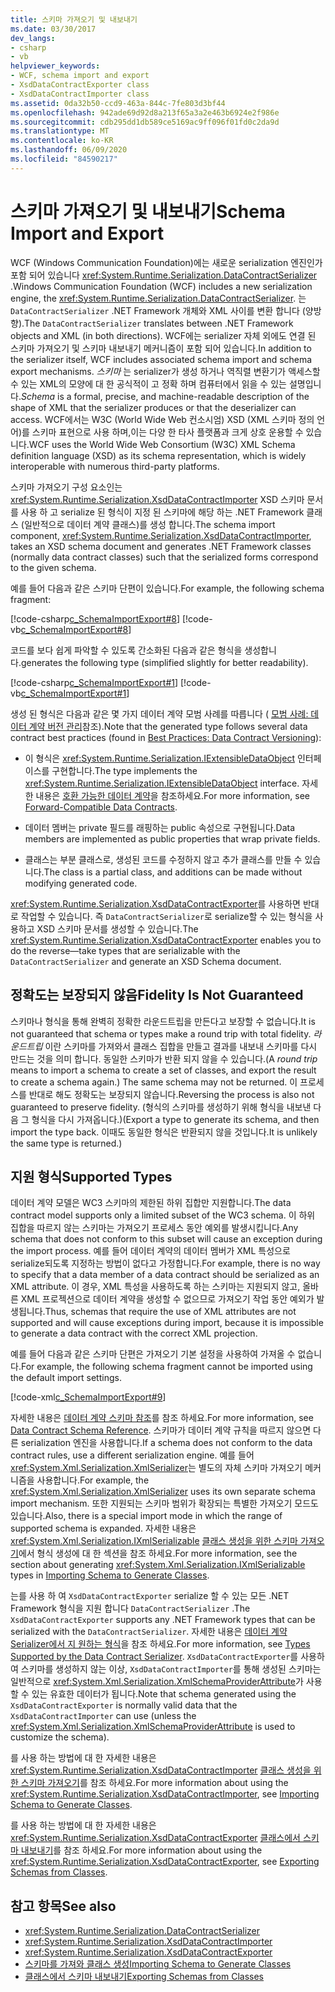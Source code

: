 ```yaml
---
title: 스키마 가져오기 및 내보내기
ms.date: 03/30/2017
dev_langs:
- csharp
- vb
helpviewer_keywords:
- WCF, schema import and export
- XsdDataContractExporter class
- XsdDataContractImporter class
ms.assetid: 0da32b50-ccd9-463a-844c-7fe803d3bf44
ms.openlocfilehash: 942ade69d92d8a213f65a3a2e463b6924e2f986e
ms.sourcegitcommit: cdb295dd1db589ce5169ac9ff096f01fd0c2da9d
ms.translationtype: MT
ms.contentlocale: ko-KR
ms.lasthandoff: 06/09/2020
ms.locfileid: "84590217"
---
```

# <a name="schema-import-and-export"></a><span data-ttu-id="b8d26-102">스키마 가져오기 및 내보내기</span><span class="sxs-lookup"><span data-stu-id="b8d26-102">Schema Import and Export</span></span>
<span data-ttu-id="b8d26-103">WCF (Windows Communication Foundation)에는 새로운 serialization 엔진인가 포함 되어 있습니다 <xref:System.Runtime.Serialization.DataContractSerializer> .</span><span class="sxs-lookup"><span data-stu-id="b8d26-103">Windows Communication Foundation (WCF) includes a new serialization engine, the <xref:System.Runtime.Serialization.DataContractSerializer>.</span></span> <span data-ttu-id="b8d26-104">는 `DataContractSerializer` .NET Framework 개체와 XML 사이를 변환 합니다 (양방향).</span><span class="sxs-lookup"><span data-stu-id="b8d26-104">The `DataContractSerializer` translates between .NET Framework objects and XML (in both directions).</span></span> <span data-ttu-id="b8d26-105">WCF에는 serializer 자체 외에도 연결 된 스키마 가져오기 및 스키마 내보내기 메커니즘이 포함 되어 있습니다.</span><span class="sxs-lookup"><span data-stu-id="b8d26-105">In addition to the serializer itself, WCF includes associated schema import and schema export mechanisms.</span></span> <span data-ttu-id="b8d26-106">*스키마* 는 serializer가 생성 하거나 역직렬 변환기가 액세스할 수 있는 XML의 모양에 대 한 공식적이 고 정확 하며 컴퓨터에서 읽을 수 있는 설명입니다.</span><span class="sxs-lookup"><span data-stu-id="b8d26-106">*Schema* is a formal, precise, and machine-readable description of the shape of XML that the serializer produces or that the deserializer can access.</span></span> <span data-ttu-id="b8d26-107">WCF에서는 W3C (World Wide Web 컨소시엄) XSD (XML 스키마 정의 언어)를 스키마 표현으로 사용 하며,이는 다양 한 타사 플랫폼과 크게 상호 운용할 수 있습니다.</span><span class="sxs-lookup"><span data-stu-id="b8d26-107">WCF uses the World Wide Web Consortium (W3C) XML Schema definition language (XSD) as its schema representation, which is widely interoperable with numerous third-party platforms.</span></span>  
  
 <span data-ttu-id="b8d26-108">스키마 가져오기 구성 요소인는 <xref:System.Runtime.Serialization.XsdDataContractImporter> XSD 스키마 문서를 사용 하 고 serialize 된 형식이 지정 된 스키마에 해당 하는 .NET Framework 클래스 (일반적으로 데이터 계약 클래스)를 생성 합니다.</span><span class="sxs-lookup"><span data-stu-id="b8d26-108">The schema import component, <xref:System.Runtime.Serialization.XsdDataContractImporter>, takes an XSD schema document and generates .NET Framework classes (normally data contract classes) such that the serialized forms correspond to the given schema.</span></span>  
  
 <span data-ttu-id="b8d26-109">예를 들어 다음과 같은 스키마 단편이 있습니다.</span><span class="sxs-lookup"><span data-stu-id="b8d26-109">For example, the following schema fragment:</span></span>  
  
 [!code-csharp[c_SchemaImportExport#8](../../../../samples/snippets/csharp/VS_Snippets_CFX/c_schemaimportexport/cs/source.cs#8)]
 [!code-vb[c_SchemaImportExport#8](../../../../samples/snippets/visualbasic/VS_Snippets_CFX/c_schemaimportexport/vb/source.vb#8)]  
  
 <span data-ttu-id="b8d26-110">코드를 보다 쉽게 파악할 수 있도록 간소화된 다음과 같은 형식을 생성합니다.</span><span class="sxs-lookup"><span data-stu-id="b8d26-110">generates the following type (simplified slightly for better readability).</span></span>  
  
 [!code-csharp[c_SchemaImportExport#1](../../../../samples/snippets/csharp/VS_Snippets_CFX/c_schemaimportexport/cs/source.cs#1)]
 [!code-vb[c_SchemaImportExport#1](../../../../samples/snippets/visualbasic/VS_Snippets_CFX/c_schemaimportexport/vb/source.vb#1)]  
  
 <span data-ttu-id="b8d26-111">생성 된 형식은 다음과 같은 몇 가지 데이터 계약 모범 사례를 따릅니다 ( [모범 사례: 데이터 계약 버전 관리](../best-practices-data-contract-versioning.md)참조).</span><span class="sxs-lookup"><span data-stu-id="b8d26-111">Note that the generated type follows several data contract best practices (found in [Best Practices: Data Contract Versioning](../best-practices-data-contract-versioning.md)):</span></span>  
  
- <span data-ttu-id="b8d26-112">이 형식은 <xref:System.Runtime.Serialization.IExtensibleDataObject> 인터페이스를 구현합니다.</span><span class="sxs-lookup"><span data-stu-id="b8d26-112">The type implements the <xref:System.Runtime.Serialization.IExtensibleDataObject> interface.</span></span> <span data-ttu-id="b8d26-113">자세한 내용은 [호환 가능한 데이터 계약](forward-compatible-data-contracts.md)을 참조하세요.</span><span class="sxs-lookup"><span data-stu-id="b8d26-113">For more information, see [Forward-Compatible Data Contracts](forward-compatible-data-contracts.md).</span></span>  
  
- <span data-ttu-id="b8d26-114">데이터 멤버는 private 필드를 래핑하는 public 속성으로 구현됩니다.</span><span class="sxs-lookup"><span data-stu-id="b8d26-114">Data members are implemented as public properties that wrap private fields.</span></span>  
  
- <span data-ttu-id="b8d26-115">클래스는 부분 클래스로, 생성된 코드를 수정하지 않고 추가 클래스를 만들 수 있습니다.</span><span class="sxs-lookup"><span data-stu-id="b8d26-115">The class is a partial class, and additions can be made without modifying generated code.</span></span>  
  
 <span data-ttu-id="b8d26-116"><xref:System.Runtime.Serialization.XsdDataContractExporter>를 사용하면 반대로 작업할 수 있습니다. 즉 `DataContractSerializer`로 serialize할 수 있는 형식을 사용하고 XSD 스키마 문서를 생성할 수 있습니다.</span><span class="sxs-lookup"><span data-stu-id="b8d26-116">The <xref:System.Runtime.Serialization.XsdDataContractExporter> enables you to do the reverse—take types that are serializable with the `DataContractSerializer` and generate an XSD Schema document.</span></span>  
  
## <a name="fidelity-is-not-guaranteed"></a><span data-ttu-id="b8d26-117">정확도는 보장되지 않음</span><span class="sxs-lookup"><span data-stu-id="b8d26-117">Fidelity Is Not Guaranteed</span></span>  
 <span data-ttu-id="b8d26-118">스키마나 형식을 통해 완벽히 정확한 라운드트립을 만든다고 보장할 수 없습니다.</span><span class="sxs-lookup"><span data-stu-id="b8d26-118">It is not guaranteed that schema or types make a round trip with total fidelity.</span></span> <span data-ttu-id="b8d26-119">*라운드트립* 이란 스키마를 가져와서 클래스 집합을 만들고 결과를 내보내 스키마를 다시 만드는 것을 의미 합니다. 동일한 스키마가 반환 되지 않을 수 있습니다.</span><span class="sxs-lookup"><span data-stu-id="b8d26-119">(A *round trip* means to import a schema to create a set of classes, and export the result to create a schema again.) The same schema may not be returned.</span></span> <span data-ttu-id="b8d26-120">이 프로세스를 반대로 해도 정확도는 보장되지 않습니다.</span><span class="sxs-lookup"><span data-stu-id="b8d26-120">Reversing the process is also not guaranteed to preserve fidelity.</span></span> <span data-ttu-id="b8d26-121">(형식의 스키마를 생성하기 위해 형식을 내보낸 다음 그 형식을 다시 가져옵니다.)</span><span class="sxs-lookup"><span data-stu-id="b8d26-121">(Export a type to generate its schema, and then import the type back.</span></span> <span data-ttu-id="b8d26-122">이때도 동일한 형식은 반환되지 않을 것입니다.</span><span class="sxs-lookup"><span data-stu-id="b8d26-122">It is unlikely the same type is returned.)</span></span>  
  
## <a name="supported-types"></a><span data-ttu-id="b8d26-123">지원 형식</span><span class="sxs-lookup"><span data-stu-id="b8d26-123">Supported Types</span></span>  
 <span data-ttu-id="b8d26-124">데이터 계약 모델은 WC3 스키마의 제한된 하위 집합만 지원합니다.</span><span class="sxs-lookup"><span data-stu-id="b8d26-124">The data contract model supports only a limited subset of the WC3 schema.</span></span> <span data-ttu-id="b8d26-125">이 하위 집합을 따르지 않는 스키마는 가져오기 프로세스 동안 예외를 발생시킵니다.</span><span class="sxs-lookup"><span data-stu-id="b8d26-125">Any schema that does not conform to this subset will cause an exception during the import process.</span></span> <span data-ttu-id="b8d26-126">예를 들어 데이터 계약의 데이터 멤버가 XML 특성으로 serialize되도록 지정하는 방법이 없다고 가정합니다.</span><span class="sxs-lookup"><span data-stu-id="b8d26-126">For example, there is no way to specify that a data member of a data contract should be serialized as an XML attribute.</span></span> <span data-ttu-id="b8d26-127">이 경우, XML 특성을 사용하도록 하는 스키마는 지원되지 않고, 올바른 XML 프로젝션으로 데이터 계약을 생성할 수 없으므로 가져오기 작업 동안 예외가 발생됩니다.</span><span class="sxs-lookup"><span data-stu-id="b8d26-127">Thus, schemas that require the use of XML attributes are not supported and will cause exceptions during import, because it is impossible to generate a data contract with the correct XML projection.</span></span>  
  
 <span data-ttu-id="b8d26-128">예를 들어 다음과 같은 스키마 단편은 가져오기 기본 설정을 사용하여 가져올 수 없습니다.</span><span class="sxs-lookup"><span data-stu-id="b8d26-128">For example, the following schema fragment cannot be imported using the default import settings.</span></span>  
  
 [!code-xml[c_SchemaImportExport#9](../../../../samples/snippets/csharp/VS_Snippets_CFX/c_schemaimportexport/common/source.config#9)]  
  
 <span data-ttu-id="b8d26-129">자세한 내용은 [데이터 계약 스키마 참조](data-contract-schema-reference.md)를 참조 하세요.</span><span class="sxs-lookup"><span data-stu-id="b8d26-129">For more information, see [Data Contract Schema Reference](data-contract-schema-reference.md).</span></span> <span data-ttu-id="b8d26-130">스키마가 데이터 계약 규칙을 따르지 않으면 다른 serialization 엔진을 사용합니다.</span><span class="sxs-lookup"><span data-stu-id="b8d26-130">If a schema does not conform to the data contract rules, use a different serialization engine.</span></span> <span data-ttu-id="b8d26-131">예를 들어 <xref:System.Xml.Serialization.XmlSerializer>는 별도의 자체 스키마 가져오기 메커니즘을 사용합니다.</span><span class="sxs-lookup"><span data-stu-id="b8d26-131">For example, the <xref:System.Xml.Serialization.XmlSerializer> uses its own separate schema import mechanism.</span></span> <span data-ttu-id="b8d26-132">또한 지원되는 스키마 범위가 확장되는 특별한 가져오기 모드도 있습니다.</span><span class="sxs-lookup"><span data-stu-id="b8d26-132">Also, there is a special import mode in which the range of supported schema is expanded.</span></span> <span data-ttu-id="b8d26-133">자세한 내용은 <xref:System.Xml.Serialization.IXmlSerializable> [클래스 생성을 위한 스키마 가져오기](importing-schema-to-generate-classes.md)에서 형식 생성에 대 한 섹션을 참조 하세요.</span><span class="sxs-lookup"><span data-stu-id="b8d26-133">For more information, see the section about generating <xref:System.Xml.Serialization.IXmlSerializable> types in [Importing Schema to Generate Classes](importing-schema-to-generate-classes.md).</span></span>  
  
 <span data-ttu-id="b8d26-134">는를 사용 하 여 `XsdDataContractExporter` serialize 할 수 있는 모든 .NET Framework 형식을 지원 합니다 `DataContractSerializer` .</span><span class="sxs-lookup"><span data-stu-id="b8d26-134">The `XsdDataContractExporter` supports any .NET Framework types that can be serialized with the `DataContractSerializer`.</span></span> <span data-ttu-id="b8d26-135">자세한 내용은 [데이터 계약 Serializer에서 지 원하는 형식](types-supported-by-the-data-contract-serializer.md)을 참조 하세요.</span><span class="sxs-lookup"><span data-stu-id="b8d26-135">For more information, see [Types Supported by the Data Contract Serializer](types-supported-by-the-data-contract-serializer.md).</span></span> <span data-ttu-id="b8d26-136">`XsdDataContractExporter`를 사용하여 스키마를 생성하지 않는 이상, `XsdDataContractImporter`를 통해 생성된 스키마는 일반적으로 <xref:System.Xml.Serialization.XmlSchemaProviderAttribute>가 사용할 수 있는 유효한 데이터가 됩니다.</span><span class="sxs-lookup"><span data-stu-id="b8d26-136">Note that schema generated using the `XsdDataContractExporter` is normally valid data that the `XsdDataContractImporter` can use (unless the <xref:System.Xml.Serialization.XmlSchemaProviderAttribute> is used to customize the schema).</span></span>  
  
 <span data-ttu-id="b8d26-137">를 사용 하는 방법에 대 한 자세한 내용은 <xref:System.Runtime.Serialization.XsdDataContractImporter> [클래스 생성을 위한 스키마 가져오기](importing-schema-to-generate-classes.md)를 참조 하세요.</span><span class="sxs-lookup"><span data-stu-id="b8d26-137">For more information about using the <xref:System.Runtime.Serialization.XsdDataContractImporter>, see [Importing Schema to Generate Classes](importing-schema-to-generate-classes.md).</span></span>  
  
 <span data-ttu-id="b8d26-138">를 사용 하는 방법에 대 한 자세한 내용은 <xref:System.Runtime.Serialization.XsdDataContractExporter> [클래스에서 스키마 내보내기](exporting-schemas-from-classes.md)를 참조 하세요.</span><span class="sxs-lookup"><span data-stu-id="b8d26-138">For more information about using the <xref:System.Runtime.Serialization.XsdDataContractExporter>, see [Exporting Schemas from Classes](exporting-schemas-from-classes.md).</span></span>  
  
## <a name="see-also"></a><span data-ttu-id="b8d26-139">참고 항목</span><span class="sxs-lookup"><span data-stu-id="b8d26-139">See also</span></span>

- <xref:System.Runtime.Serialization.DataContractSerializer>
- <xref:System.Runtime.Serialization.XsdDataContractImporter>
- <xref:System.Runtime.Serialization.XsdDataContractExporter>
- [<span data-ttu-id="b8d26-140">스키마를 가져와 클래스 생성</span><span class="sxs-lookup"><span data-stu-id="b8d26-140">Importing Schema to Generate Classes</span></span>](importing-schema-to-generate-classes.md)
- [<span data-ttu-id="b8d26-141">클래스에서 스키마 내보내기</span><span class="sxs-lookup"><span data-stu-id="b8d26-141">Exporting Schemas from Classes</span></span>](exporting-schemas-from-classes.md)
